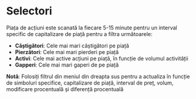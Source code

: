 # **Selectori**

Piața de acțiuni este scanată la fiecare 5-15 minute pentru un interval specific de capitalizare de piață pentru a filtra următoarele:

- **Câștigători**: Cele mai mari câștigători pe piață
- **Pierzători**: Cele mai mari pierderi pe piață
- **Activi**: Cele mai active acțiuni pe piață, în funcție de volumul activității
- **Gapperi**: Cele mai mari gaperi de pe piață

**Notă**: Folosiți filtrul din meniul din dreapta sus pentru a actualiza în funcție de simboluri specifice, capitalizare de piață, interval de preț, volum, modificare procentuală și diferență procentuală

